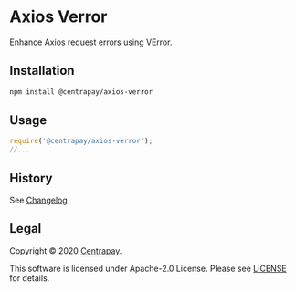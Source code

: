 # Axios Verror

Enhance Axios request errors using VError.

## Installation

```bash
npm install @centrapay/axios-verror
```

## Usage

```javascript
require('@centrapay/axios-verror');
//...
```


## History

See [Changelog](./CHANGELOG.md)

## Legal

Copyright © 2020 [Centrapay][].

This software is licensed under Apache-2.0 License. Please see [LICENSE](/LICENSE) for details.


[Centrapay]: https://centrapay.com/
